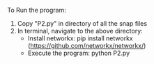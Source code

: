 To Run the program:
1) Copy "P2.py" in directory of all the snap files
2) In terminal, navigate to the above directory:
	- Install networkx: pip install networkx (https://github.com/networkx/networkx/)
 	- Execute the program: python P2.py
